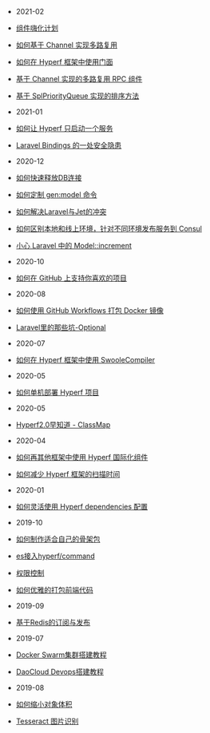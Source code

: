 - 2021-02
- [组件嗨化计划](blogs/happy-join-hyperf.md)
- [如何基于 Channel 实现多路复用](blogs/multiplexing-connections.md)
- [如何在 Hyperf 框架中使用门面](blogs/how-to-use-facade-in-hyperf.md)
- [基于 Channel 实现的多路复用 RPC 组件](blogs/rpc-multiplex.md)
- [基于 SplPriorityQueue 实现的排序方法](blogs/spl-priority-queue-sorter.md)

- 2021-01
- [如何让 Hyperf 只启动一个服务](blogs/how-to-start-one-server-for-hyperf.md)
- [Laravel Bindings 的一处安全隐患](blogs/laravel-bindings-limit.md)

- 2020-12
- [如何快速释放DB连接](blogs/coroutine-waiter.md)
- [如何定制 gen:model 命令](blogs/gen-model-visitor.md)
- [如何解决Laravel与Jet的冲突](blogs/laravel-jet.md)
- [如何区别本地和线上环境，针对不同环境发布服务到 Consul](blogs/service-governance-listener.md)
- [小心 Laravel 中的 Model::increment](blogs/laravel-orm-increment.md)

- 2020-10
- [如何在 GitHub 上支持你喜欢的项目](blogs/how-to-support-favorite-project.md)

- 2020-08
- [如何使用 GitHub Workflows 打包 Docker 镜像](blogs/how-to-use-workflows-build-docker-image.md)
- [Laravel里的那些坑-Optional](blogs/laravel-optional.md)

- 2020-07
- [如何在 Hyperf 框架中使用 SwooleCompiler](blogs/how-to-use-swoole-compiler.md)

- 2020-05
- [如何单机部署 Hyperf 项目](blogs/hyperf-deploy)

- 2020-05
- [Hyperf2.0早知道 - ClassMap](blogs/hyperf2.0-class-map)

- 2020-04
- [如何再其他框架中使用 Hyperf 国际化组件](blogs/how-to-use-translation-in-another-frameworks)
- [如何减少 Hyperf 框架的扫描时间](blogs/how-to-optimize-scan-time)

- 2020-01
- [如何灵活使用 Hyperf dependencies 配置](blogs/how-to-use-dependencies)

- 2019-10
- [如何制作适合自己的骨架包](blogs/create-skeketon)
- [es接入hyperf/command](blogs/easyswoole-command)
- [权限控制](blogs/auth-control)
- [如何优雅的打包前端代码](blogs/how-to-build-frontend-package)

- 2019-09
- [基于Redis的订阅与发布](blogs/demo-redis-subscribe)

- 2019-07
- [Docker Swarm集群搭建教程](blogs/docker-swarm)
- [DaoCloud Devops搭建教程](blogs/daocloud)

- 2019-08
- [如何缩小对象体积](blogs/generate)
- [Tesseract 图片识别](blogs/tesseract)
